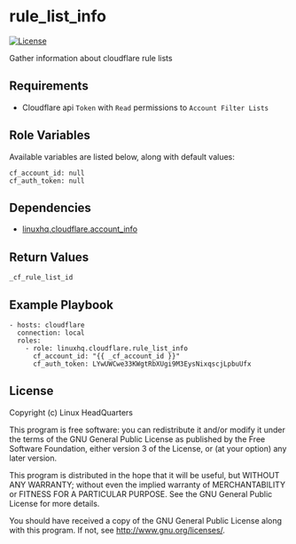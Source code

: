# rule\_list\_info

[![License](https://img.shields.io/badge/license-GPLv3-brightgreen.svg?style=flat)](COPYING)

Gather information about cloudflare rule lists

## Requirements

* Cloudflare api `Token` with `Read` permissions to `Account Filter Lists`

## Role Variables

Available variables are listed below, along with default values:

    cf_account_id: null
    cf_auth_token: null

## Dependencies

* [linuxhq.cloudflare.account_info](https://github.com/linuxhq/ansible-collection-cloudflare/tree/main/roles/account_info)

## Return Values

    _cf_rule_list_id

## Example Playbook

    - hosts: cloudflare
      connection: local
      roles:
        - role: linuxhq.cloudflare.rule_list_info
          cf_account_id: "{{ _cf_account_id }}"
          cf_auth_token: LYwUWCwe33KWgtRbXUgi9M3EysNixqscjLpbuUfx

## License

Copyright (c) Linux HeadQuarters

This program is free software: you can redistribute it and/or modify
it under the terms of the GNU General Public License as published by
the Free Software Foundation, either version 3 of the License, or
(at your option) any later version.

This program is distributed in the hope that it will be useful,
but WITHOUT ANY WARRANTY; without even the implied warranty of
MERCHANTABILITY or FITNESS FOR A PARTICULAR PURPOSE. See the
GNU General Public License for more details.

You should have received a copy of the GNU General Public License
along with this program. If not, see <http://www.gnu.org/licenses/>.
